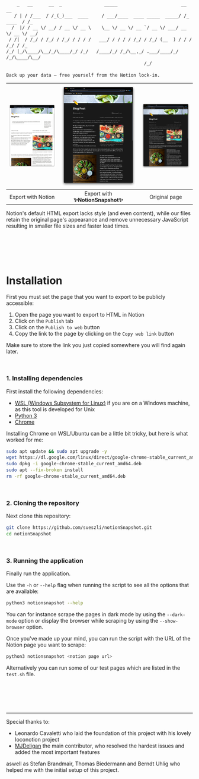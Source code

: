 ```
    _   __      __  _                _____                        __          __
   / | / /___  / /_(_)___  ____     / ___/____  ____ _____  _____/ /_  ____  / /_
  /  |/ / __ \/ __/ / __ \/ __ \    \__ \/ __ \/ __ `/ __ \/ ___/ __ \/ __ \/ __/
 / /|  / /_/ / /_/ / /_/ / / / /   ___/ / / / / /_/ / /_/ (__  ) / / / /_/ / /_
/_/ |_/\____/\__/_/\____/_/ /_/   /____/_/ /_/\__,_/ .___/____/_/ /_/\____/\__/
                                                    /_/

Back up your data – free yourself from the Notion lock-in.
```

| <img width="685" src="docs/assets/export.jpeg"> | <img width="685" src="docs/assets/snapshot.jpeg"> | <img width="685" src="docs/assets/original.jpeg"> |
| :---------------------------------------------: | :-----------------------------------------------: | :-----------------------------------------------: |
|                 Export with Notion              |        Export with **✨NotionSnapshot✨**          |                   Original page                   |

Notion's default HTML export lacks style (and even content), while our files retain the original page's appearance and remove unnecessary JavaScript resulting in smaller file sizes and faster load times.

<br><br><br><br>

# Installation

First you must set the page that you want to export to be publicly accessible:

1. Open the page you want to export to HTML in Notion
2. Click on the `Publish` tab
3. Click on the `Publish to web` button
4. Copy the link to the page by clicking on the `Copy web link` button

Make sure to store the link you just copied somewhere you will find again later.

<br>

### 1. Installing dependencies

First install the following dependencies:

-   [WSL (Windows Subsystem for Linux)](https://learn.microsoft.com/en-us/windows/wsl/install) if you are on a Windows machine, as this tool is developed for Unix
-   [Python 3](https://www.python.org/downloads/)
-   [Chrome](https://www.google.com/chrome/)

Installing Chrome on WSL/Ubuntu can be a little bit tricky, but here is what worked for me:

```bash
sudo apt update && sudo apt upgrade -y
wget https://dl.google.com/linux/direct/google-chrome-stable_current_amd64.deb
sudo dpkg -i google-chrome-stable_current_amd64.deb
sudo apt --fix-broken install
rm -rf google-chrome-stable_current_amd64.deb
```

<br>

### 2. Cloning the repository

Next clone this repository:

```bash
git clone https://github.com/sueszli/notionSnapshot.git
cd notionSnapshot
```

<br>

### 3. Running the application

Finally run the application.

Use the `-h` or `--help` flag when running the script to see all the options that are available:

```bash
python3 notionsnapshot --help
```

You can for instance scrape the pages in dark mode by using the `--dark-mode` option or display the browser while scraping by using the `--show-browser` option.

Once you've made up your mind, you can run the script with the URL of the Notion page you want to scrape:

```bash
python3 notionsnapshot <notion page url>
```

Alternatively you can run some of our test pages which are listed in the `test.sh` file.

<br><br><br><br>

---

Special thanks to:

-   Leonardo Cavaletti who laid the foundation of this project with his lovely loconotion project
-   [MJDeligan](https://github.com/MJDeligan) the main contributor, who resolved the hardest issues and added the most important features

aswell as Stefan Brandmair, Thomas Biedermann and Berndt Uhlig who helped me with the initial setup of this project.
